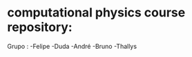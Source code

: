 ###  <h1><strong>computational physics course repository:</strong></h1> 

Grupo :
-Felipe
-Duda
-André
-Bruno
-Thallys
